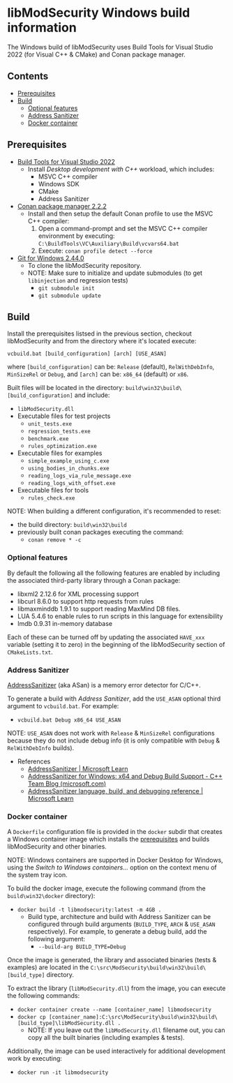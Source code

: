 # libModSecurity Windows build information <!-- omit from toc -->

The Windows build of libModSecurity uses Build Tools for Visual Studio 2022 (for Visual C++ & CMake) and Conan package manager.

## Contents <!-- omit from toc -->

- [Prerequisites](#prerequisites)
- [Build](#build)
  - [Optional features](#optional-features)
  - [Address Sanitizer](#address-sanitizer)
  - [Docker container](#docker-container)

## Prerequisites

 * [Build Tools for Visual Studio 2022](https://aka.ms/vs/17/release/vs_buildtools.exe)
    * Install *Desktop development with C++* workload, which includes:
        * MSVC C++ compiler
        * Windows SDK
        * CMake
        * Address Sanitizer
 * [Conan package manager 2.2.2](https://github.com/conan-io/conan/releases/download/2.2.2/conan-2.2.2-windows-x86_64-installer.exe)
    * Install and then setup the default Conan profile to use the MSVC C++ compiler:
      1. Open a command-prompt and set the MSVC C++ compiler environment by executing: `C:\BuildTools\VC\Auxiliary\Build\vcvars64.bat`
      2. Execute: `conan profile detect --force`
 * [Git for Windows 2.44.0](https://github.com/git-for-windows/git/releases/download/v2.44.0.windows.1/Git-2.44.0-64-bit.exe)
    * To clone the libModSecurity repository.
    * NOTE: Make sure to initialize and update submodules (to get `libinjection` and regression tests)
      * `git submodule init`
      * `git submodule update`

## Build

Install the prerequisites listsed in the previous section, checkout libModSecurity and from the directory where it's located execute:

```
vcbuild.bat [build_configuration] [arch] [USE_ASAN]
```

where `[build_configuration]` can be: `Release` (default), `RelWithDebInfo`, `MinSizeRel` or `Debug`, and `[arch]` can be: `x86_64` (default) or `x86`.

Built files will be located in the directory: `build\win32\build\[build_configuration]` and include:

 * `libModSecurity.dll`
 * Executable files for test projects
    * `unit_tests.exe`
    * `regression_tests.exe`
    * `benchmark.exe` 
    * `rules_optimization.exe`
 * Executable files for examples
    * `simple_example_using_c.exe`
    * `using_bodies_in_chunks.exe`
    * `reading_logs_via_rule_message.exe`
    * `reading_logs_with_offset.exe`
 * Executable files for tools
    * `rules_check.exe`

NOTE: When building a different configuration, it's recommended to reset:

 * the build directory: `build\win32\build`
 * previously built conan packages executing the command:
    * `conan remove * -c`

### Optional features

By default the following all the following features are enabled by including the associated third-party library through a Conan package:

 * libxml2 2.12.6 for XML processing support
 * libcurl 8.6.0 to support http requests from rules
 * libmaxminddb 1.9.1 to support reading MaxMind DB files.
 * LUA 5.4.6 to enable rules to run scripts in this language for extensibility
 * lmdb 0.9.31 in-memory database

Each of these can be turned off by updating the associated `HAVE_xxx` variable (setting it to zero) in the beginning of the libModSecurity section of `CMakeLists.txt`.

### Address Sanitizer

[AddressSanitizer](https://github.com/google/sanitizers/wiki/AddressSanitizer) (aka ASan) is a memory error detector for C/C++.

To generate a build with *Address Sanitizer*, add the `USE_ASAN` optional third argument to `vcbuild.bat`. For example:
   * `vcbuild.bat Debug x86_64 USE_ASAN`

NOTE: `USE_ASAN` does not work with `Release` & `MinSizeRel` configurations because they do not include debug info (it is only compatible with `Debug` & `RelWithDebInfo` builds).

 * References
   * [AddressSanitizer | Microsoft Learn](https://learn.microsoft.com/en-us/cpp/sanitizers/asan?view=msvc-170)
   * [AddressSanitizer for Windows: x64 and Debug Build Support - C++ Team Blog (microsoft.com)](https://devblogs.microsoft.com/cppblog/asan-for-windows-x64-and-debug-build-support/)
   * [AddressSanitizer language, build, and debugging reference | Microsoft Learn](https://learn.microsoft.com/en-us/cpp/sanitizers/asan-building?view=msvc-170)

### Docker container

A `Dockerfile` configuration file is provided in the `docker` subdir that creates a Windows container image which installs the [prerequisites](#prerequisites) and builds libModSecurity and other binaries.

NOTE: Windows containers are supported in Docker Desktop for Windows, using the *Switch to Windows containers...* option on the context menu of the system tray icon.

To build the docker image, execute the following command (from the `build\win32\docker` directory):

 * `docker build -t libmodsecurity:latest -m 4GB .`
   * Build type, architecture and build with Address Sanitizer can be configured through build arguments (`BUILD_TYPE`, `ARCH` & `USE_ASAN` respectively). For example, to generate a debug build, add the following argument:
     * `--build-arg BUILD_TYPE=Debug`

Once the image is generated, the library and associated binaries (tests & examples) are located in the `C:\src\ModSecurity\build\win32\build\[build_type]` directory.

To extract the library (`libModSecurity.dll`) from the image, you can execute the following commands:

 * `docker container create --name [container_name] libmodsecurity`
 * `docker cp [container_name]:C:\src\ModSecurity\build\win32\build\[build_type]\libModSecurity.dll .`
   * NOTE: If you leave out the `libModSecurity.dll` filename out, you can copy all the built binaries (including examples & tests).

Additionally, the image can be used interactively for additional development work by executing:

 * `docker run -it libmodsecurity`
